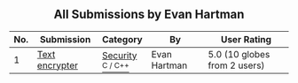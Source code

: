 ﻿<div align="center">

## All Submissions by Evan Hartman

</div>

No.  | Submission | Category | By   | User Rating
---- | ---------- | -------- | ---- | -----------
1 | [Text encrypter<br />](https://github.com/Planet-Source-Code/evan-hartman-text-encrypter__3-581) | [Security<br /><sup>C / C++</sup>](../ByCategory/security__3-14.md) | Evan Hartman | 5.0 (10 globes from 2 users)

